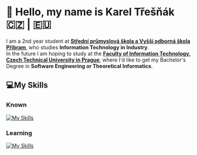 <h1>👋 Hello, my name is Karel Třešňák 🇨🇿 | 🇪🇺</h1>

I am a 2nd year student at <a href="https://spspb.cz" ><strong>Střední průmyslová škola a Vyšší odborná škola Příbram</strong></a>, who studies <strong>Information Technology in Industry</strong>. <br>
In the future I am hoping to study at the <a href="https://fit.cvut.cz"><strong>Faculty of Information Technology, Czech Technical University in Prague</strong></a>, where I'd like to get my Bachelor's Degree in <strong>Software Engineering or Theoretical Informatics</strong>.<br>

<h2><strong>💻My Skills</strong></h2>
<h3>Known‎</h3>

[![My Skills](https://skillicons.dev/icons?i=py&theme=dark)](https://skillicons.dev) 

<h3>Learning</h3>

[![My Skills](https://skillicons.dev/icons?i=rust,cs,html,css,tailwind,js,react&theme=dark)](https://skillicons.dev)
<!-- **kareltresnak/kareltresnak** is a ✨ _special_ ✨ repository because its `README.md` (this file) appears on your GitHub profile. !-->
